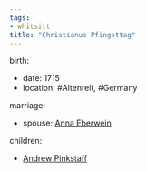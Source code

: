 ```yaml
---
tags:
- whitsitt
title: "Christianus Pfingsttag"
---
```


birth:
  - date: 1715
  - location: #Altenreit, #Germany

marriage:
  - spouse: [Anna Eberwein](Anna%20Eberwein.md) 

children:
  - [Andrew Pinkstaff](Andrew%20Pinkstaff.md)